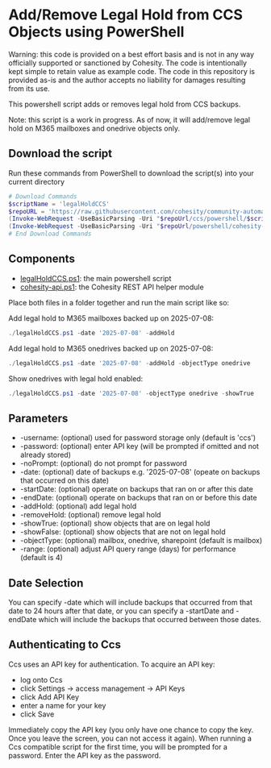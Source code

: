 # Add/Remove Legal Hold from CCS Objects using PowerShell

Warning: this code is provided on a best effort basis and is not in any way officially supported or sanctioned by Cohesity. The code is intentionally kept simple to retain value as example code. The code in this repository is provided as-is and the author accepts no liability for damages resulting from its use.

This powershell script adds or removes legal hold from CCS backups.

Note: this script is a work in progress. As of now, it will add/remove legal hold on M365 mailboxes and onedrive objects only.

## Download the script

Run these commands from PowerShell to download the script(s) into your current directory

```powershell
# Download Commands
$scriptName = 'legalHoldCCS'
$repoURL = 'https://raw.githubusercontent.com/cohesity/community-automation-samples/main'
(Invoke-WebRequest -UseBasicParsing -Uri "$repoUrl/ccs/powershell/$scriptName/$scriptName.ps1").content | Out-File "$scriptName.ps1"; (Get-Content "$scriptName.ps1") | Set-Content "$scriptName.ps1"
(Invoke-WebRequest -UseBasicParsing -Uri "$repoUrl/powershell/cohesity-api/cohesity-api.ps1").content | Out-File cohesity-api.ps1; (Get-Content cohesity-api.ps1) | Set-Content cohesity-api.ps1
# End Download Commands
```

## Components

* [legalHoldCCS.ps1](https://raw.githubusercontent.com/cohesity/community-automation-samples/main/ccs/powershell/legalHoldCCS/legalHoldCCS.ps1): the main powershell script
* [cohesity-api.ps1](https://raw.githubusercontent.com/cohesity/community-automation-samples/main/powershell/cohesity-api/cohesity-api.ps1): the Cohesity REST API helper module

Place both files in a folder together and run the main script like so:

Add legal hold to M365 mailboxes backed up on 2025-07-08:

```powershell
./legalHoldCCS.ps1 -date '2025-07-08' -addHold
```

Add legal hold to M365 onedrives backed up on 2025-07-08:

```powershell
./legalHoldCCS.ps1 -date '2025-07-08' -addHold -objectType onedrive
```

Show onedrives with legal hold enabled:

```powershell
./legalHoldCCS.ps1 -date '2025-07-08' -objectType onedrive -showTrue
```

## Parameters

* -username: (optional) used for password storage only (default is 'ccs')
* -password: (optional) enter API key (will be prompted if omitted and not already stored)
* -noPrompt: (optional) do not prompt for password
* -date: (optional) date of backups e.g. '2025-07-08' (opeate on backups that occurred on this date)
* -startDate: (optional) operate on backups that ran on or after this date
* -endDate: (optional) operate on backups that ran on or before this date
* -addHold: (optional) add legal hold
* -removeHold: (optional) remove legal hold
* -showTrue: (optional) show objects that are on legal hold
* -showFalse: (optional) show objects that are not on legal hold
* -objectType: (optional) mailbox, onedrive, sharepoint (default is mailbox)
* -range: (optional) adjust API query range (days) for performance (default is 4)

## Date Selection

You can specify -date which will include backups that occurred from that date to 24 hours after that date, or you can specify a -startDate and -endDate which will include the backups that occurred between those dates.

## Authenticating to Ccs

Ccs uses an API key for authentication. To acquire an API key:

* log onto Ccs
* click Settings -> access management -> API Keys
* click Add API Key
* enter a name for your key
* click Save

Immediately copy the API key (you only have one chance to copy the key. Once you leave the screen, you can not access it again). When running a Ccs compatible script for the first time, you will be prompted for a password. Enter the API key as the password.
